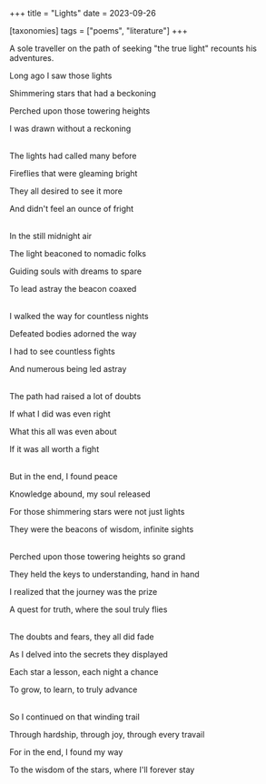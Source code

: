 +++
title = "Lights"
date = 2023-09-26

[taxonomies]
tags = ["poems", "literature"]
+++

A sole traveller on the path of seeking "the true light" recounts his adventures.

<!-- more -->

Long ago I saw those lights

Shimmering stars that had a beckoning

Perched upon those towering heights

I was drawn without a reckoning


<br>
The lights had called many before

Fireflies that were gleaming bright

They all desired to see it more

And didn't feel an ounce of fright

<br>
In the still midnight air

The light beaconed to nomadic folks

Guiding souls with dreams to spare

To lead astray the beacon coaxed

<br>
I walked the way for countless nights

Defeated bodies adorned the way

I had to see countless fights 

And numerous being led astray

<br>
The path had raised a lot of doubts 

If what I did was even right

What this all was even about

If it was all worth a fight

<br>
But in the end, I found peace

Knowledge abound, my soul released

For those shimmering stars were not just lights

They were the beacons of wisdom, infinite sights

<br>
Perched upon those towering heights so grand

They held the keys to understanding, hand in hand

I realized that the journey was the prize

A quest for truth, where the soul truly flies

<br>
The doubts and fears, they all did fade

As I delved into the secrets they displayed

Each star a lesson, each night a chance

To grow, to learn, to truly advance

<br>
So I continued on that winding trail

Through hardship, through joy, through every travail

For in the end, I found my way

To the wisdom of the stars, where I'll forever stay

